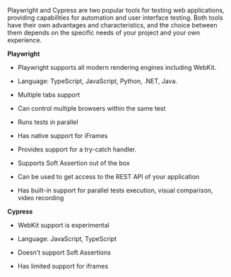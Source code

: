 Playwright and Cypress are two popular tools for testing web applications, providing capabilities for automation and user interface testing. Both tools have their own advantages and characteristics, and the choice between them depends on the specific needs of your project and your own experience. 

**Playwright**

- Playwright supports all modern rendering engines including WebKit.

- Language: TypeScript, JavaScript, Python, .NET, Java.

- Multiple tabs support

- Can control multiple browsers within the same test

- Runs tests in parallel

- Has native support for iFrames

- Provides support for a try-catch handler.

- Supports Soft Assertion out of the box

- Can be used to get access to the REST API of your application

- Has built-in support for parallel tests execution, visual comparison, video recording

**Cypress**

- WebKit support is experimental

- Language: JavaScript, TypeScript

- Doesn’t support Soft Assertions

- Has limited support for iframes